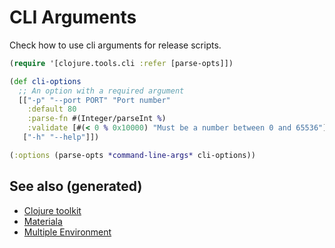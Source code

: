 # CLI Arguments

Check how to use cli arguments for release scripts.

``` clojure
(require '[clojure.tools.cli :refer [parse-opts]])

(def cli-options
  ;; An option with a required argument
  [["-p" "--port PORT" "Port number"
    :default 80
    :parse-fn #(Integer/parseInt %)
    :validate [#(< 0 % 0x10000) "Must be a number between 0 and 65536"]]
   ["-h" "--help"]])

(:options (parse-opts *command-line-args* cli-options))
```

## See also (generated)

-   [Clojure toolkit](./20200505124946-clj_toolkit.md)
-   [Materiala](./20200503165952-materiala.md)
-   [Multiple Environment](./20200430154528-multiple_environment.md)
